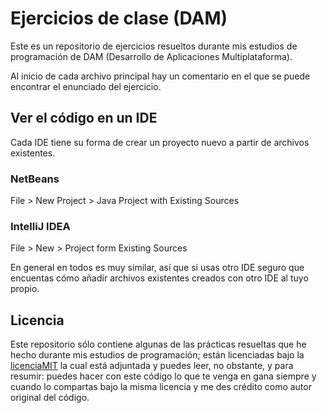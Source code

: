 # Ejercicios de clase (DAM)

Este es un repositorio de ejercicios resueltos durante mis estudios de programación
de DAM (Desarrollo de Aplicaciones Multiplataforma).

Al inicio de cada archivo principal hay un comentario en el que se puede
encontrar el enunciado del ejercicio.

## Ver el código en un IDE
Cada IDE tiene su forma de crear un proyecto nuevo a partir de archivos existentes.
### NetBeans
File > New Project > Java Project with Existing Sources
### IntelliJ IDEA
File > New > Project form Existing Sources

En general en todos es muy similar, así que si usas otro IDE seguro que encuentas
cómo añadir archivos existentes creados con otro IDE al tuyo propio.

## Licencia
Este repositorio sólo contiene algunas de las prácticas resueltas que he hecho
durante mis estudios de programación; están licenciadas bajo la
[licenciaMIT](LICENSE.txt) la cual está adjuntada y puedes leer, no obstante,
y para resumir: puedes hacer con este código lo que te venga en gana siempre y
cuando lo compartas bajo la misma licencia y me des crédito como autor original
del código.
